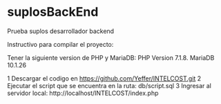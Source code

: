 # suplosBackEnd
Prueba suplos desarrollador backend

Instructivo para compilar el proyecto:

Tener la siguiente version de PHP y MariaDB:
    PHP Version 7.1.8.
    MariaDB 10.1.26
    
1 Descargar el codigo en https://github.com/Yeffer/INTELCOST.git
2 Ejecutar el script que se encuentra en la ruta: db/script.sql
3 Ingresar al servidor local: http://localhost/INTELCOST/index.php 
